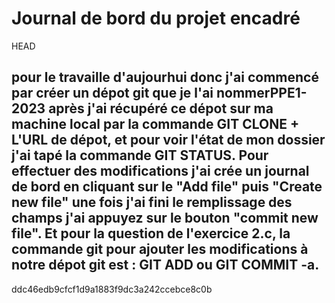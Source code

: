 # Journal de bord du projet encadré
 HEAD
## pour le travaille d'aujourhui donc j'ai commencé par créer un dépot git que je l'ai nommerPPE1-2023 après j'ai récupéré ce dépot sur ma machine local par la commande GIT CLONE + L'URL de dépot, et pour voir l'état de mon dossier j'ai tapé la commande GIT STATUS. Pour effectuer des modifications j'ai crée un journal de bord en cliquant sur le "Add file" puis "Create new file" une fois j'ai fini le remplissage des champs j'ai appuyez sur le bouton "commit new file". Et pour la question de l'exercice 2.c, la commande git pour ajouter les modifications à notre dépot git est : GIT ADD ou GIT COMMIT -a. 


 ddc46edb9cfcf1d9a1883f9dc3a242ccebce8c0b
